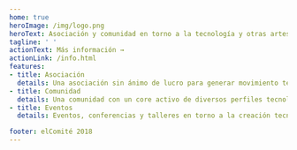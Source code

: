 ```yaml
---
home: true
heroImage: /img/logo.png
heroText: Asociación y comunidad en torno a la tecnología y otras artes.
tagline: ' '
actionText: Más información →
actionLink: /info.html
features:
- title: Asociación
  details: Una asociación sin ánimo de lucro para generar movimiento tecnológico en Bilbao
- title: Comunidad
  details: Una comunidad con un core activo de diversos perfiles tecnológicos y de diseño
- title: Eventos
  details: Eventos, conferencias y talleres en torno a la creación tecnológica y artesanal

footer: elComité 2018
---
```

